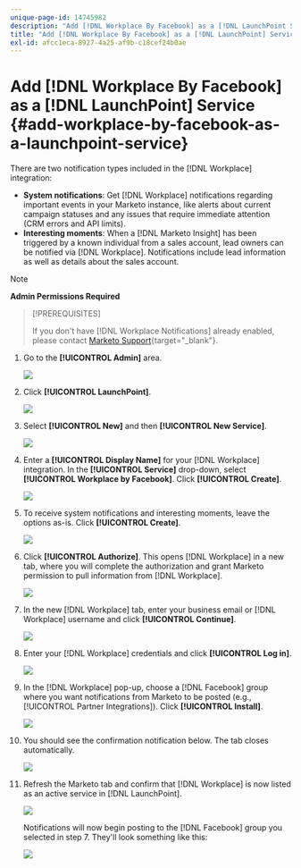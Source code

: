 ```yaml
---
unique-page-id: 14745982
description: "Add [!DNL Workplace By Facebook] as a [!DNL LaunchPoint Service] - Marketo Docs - Product Documentation"
title: "Add [!DNL Workplace By Facebook] as a [!DNL LaunchPoint] Service"
exl-id: afcc1eca-8927-4a25-af9b-c18cef24b0ae
---
```

# Add [!DNL Workplace By Facebook] as a [!DNL LaunchPoint] Service {#add-workplace-by-facebook-as-a-launchpoint-service}

There are two notification types included in the [!DNL Workplace] integration:

* **System notifications**: Get [!DNL Workplace] notifications regarding important events in your Marketo instance, like alerts about current campaign statuses and any issues that require immediate attention (CRM errors and API limits).
* **Interesting moments**: When a [!DNL Marketo Insight] has been triggered by a known individual from a sales account, lead owners can be notified via [!DNL Workplace]. Notifications include lead information as well as details about the sales account.

>[!NOTE]
>
>**Admin Permissions Required**

>[!PREREQUISITES]
>
>If you don't have [!DNL Workplace Notifications] already enabled, please contact [Marketo Support](https://nation.marketo.com/t5/Support/ct-p/Support){target="_blank"}.

1. Go to the **[!UICONTROL Admin]** area.

   ![](assets/add-workplace-by-facebook-as-a-launchpoint-service-1.png)

1. Click **[!UICONTROL LaunchPoint]**.

   ![](assets/add-workplace-by-facebook-as-a-launchpoint-service-2.png)

1. Select **[!UICONTROL New]** and then **[!UICONTROL New Service]**.

   ![](assets/add-workplace-by-facebook-as-a-launchpoint-service-3.png)

1. Enter a **[!UICONTROL Display Name]** for your [!DNL Workplace] integration. In the **[!UICONTROL Service]** drop-down, select **[!UICONTROL Workplace by Facebook]**. Click **[!UICONTROL Create]**.

   ![](assets/add-workplace-by-facebook-as-a-launchpoint-service-4.png)

1. To receive system notifications and interesting moments, leave the options as-is. Click **[!UICONTROL Create]**.

   ![](assets/add-workplace-by-facebook-as-a-launchpoint-service-5.png)

1. Click **[!UICONTROL Authorize]**. This opens [!DNL Workplace] in a new tab, where you will complete the authorization and grant Marketo permission to pull information from [!DNL Workplace].

   ![](assets/add-workplace-by-facebook-as-a-launchpoint-service-6.png)

1. In the new [!DNL Workplace] tab, enter your business email or [!DNL Workplace] username and click **[!UICONTROL Continue]**.

   ![](assets/add-workplace-by-facebook-as-a-launchpoint-service-7.png)

1. Enter your [!DNL Workplace] credentials and click **[!UICONTROL Log in]**.

   ![](assets/add-workplace-by-facebook-as-a-launchpoint-service-8.png)

1. In the [!DNL Workplace] pop-up, choose a [!DNL Facebook] group where you want notifications from Marketo to be posted (e.g., [!UICONTROL Partner Integrations]). Click **[!UICONTROL Install]**.

   ![](assets/add-workplace-by-facebook-as-a-launchpoint-service-9.png)

1. You should see the confirmation notification below. The tab closes automatically.

   ![](assets/add-workplace-by-facebook-as-a-launchpoint-service-10.png)

1. Refresh the Marketo tab and confirm that [!DNL Workplace] is now listed as an active service in [!DNL LaunchPoint].

   ![](assets/add-workplace-by-facebook-as-a-launchpoint-service-11.png)

   Notifications will now begin posting to the [!DNL Facebook] group you selected in step 7. They'll look something like this:

   ![](assets/add-workplace-by-facebook-as-a-launchpoint-service-12.png)
